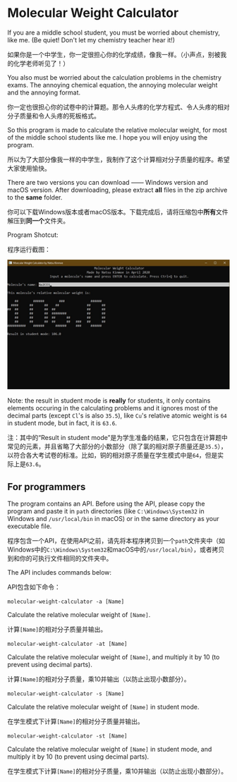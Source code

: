 # Molecular Weight Calculator
If you are a middle school student, you must be worried about chemistry, like me. (Be quiet! Don't let my chemistry teacher hear it!)

如果你是一个中学生，你一定很担心你的化学成绩，像我一样。（小声点，别被我的化学老师听见了！）



You also must be worried about the calculation problems in the chemistry exams. The annoying chemical equation, the annoying molecular weight and the annoying format.

你一定也很担心你的试卷中的计算题。那令人头疼的化学方程式、令人头疼的相对分子质量和令人头疼的死板格式。



So this program is made to calculate the relative molecular weight, for most of the middle school students like me. I hope you will enjoy using the program.

所以为了大部分像我一样的中学生，我制作了这个计算相对分子质量的程序。希望大家使用愉快。



There are two versions you can download —— Windows version and macOS version. After downloading, please extract **all** files in the zip archive to the **same** folder.

你可以下载Windows版本或者macOS版本。下载完成后，请将压缩包中**所有**文件解压到**同一个**文件夹。



Program Shotcut:

程序运行截图：

![](shotcut.jpg)



Note: the result in student mode is **really** for students, it only contains elements occuring in the calculating problems and it ignores most of the decimal parts (except `Cl`'s is also `35.5`), like `Cu`'s relative atomic weight is `64` in student mode, but in fact, it is `63.6`.

注：其中的“Result in student mode”是为学生准备的结果，它只包含在计算题中常见的元素，并且省略了大部分的小数部分（除了氯的相对原子质量还是`35.5`），以符合各大考试卷的标准。比如，铜的相对原子质量在学生模式中是`64`，但是实际上是`63.6`。



## For programmers

The program contains an API. Before using the API, please copy the program and paste it in `path` directories (like `C:\Windows\System32` in Windows and `/usr/local/bin` in macOS) or in the same directory as your executable file.

程序包含一个API，在使用API之前，请先将本程序拷贝到一个`path`文件夹中（如Windows中的`C:\Windows\System32`和macOS中的`/usr/local/bin`），或者拷贝到和你的可执行文件相同的文件夹中。



The API includes commands below:

API包含如下命令：



`molecular-weight-calculator -a [Name]`

Calculate the relative molecular weight of `[Name]`.

计算`[Name]`的相对分子质量并输出。



`molecular-weight-calculator -at [Name]`

Calculate the relative molecular weight of `[Name]`, and multiply it by 10 (to prevent using decimal parts).

计算`[Name]`的相对分子质量，乘10并输出（以防止出现小数部分）。



`molecular-weight-calculator -s [Name]`

Calculate the relative molecular weight of `[Name]` in student mode.

在学生模式下计算`[Name]`的相对分子质量并输出。



`molecular-weight-calculator -st [Name]`

Calculate the relative molecular weight of `[Name]` in student mode, and multiply it by 10 (to prevent using decimal parts).

在学生模式下计算`[Name]`的相对分子质量，乘10并输出（以防止出现小数部分）。

